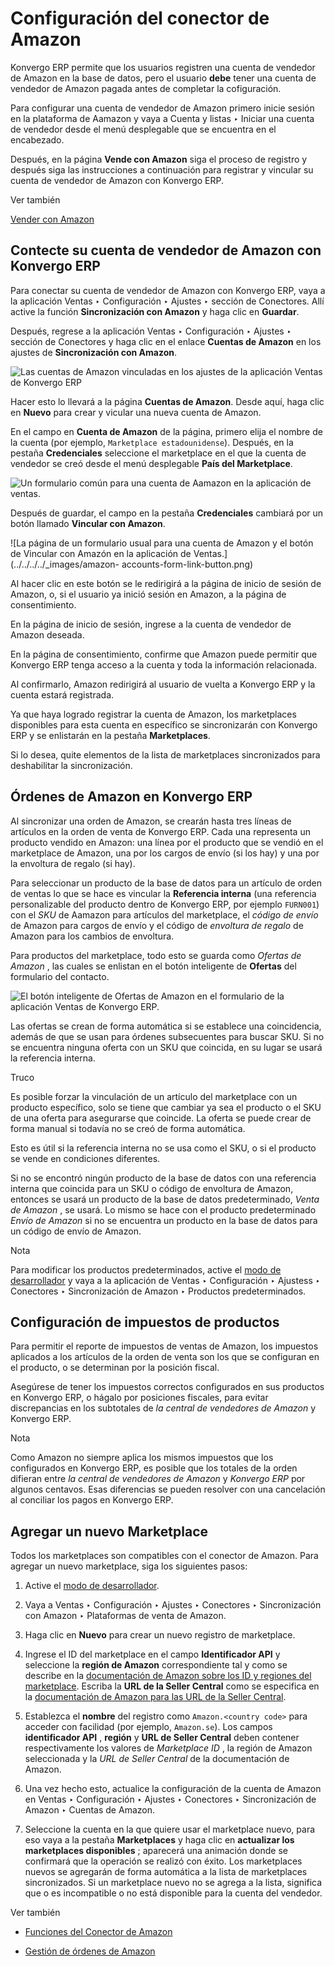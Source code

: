 # Configuración del conector de Amazon

Konvergo ERP permite que los usuarios registren una cuenta de vendedor de Amazon en la
base de datos, pero el usuario **debe** tener una cuenta de vendedor de Amazon
pagada antes de completar la cofiguración.

Para configurar una cuenta de vendedor de Amazon primero inicie sesión en la
plataforma de Aamazon y vaya a Cuenta y listas ‣ Iniciar una cuenta de
vendedor desde el menú desplegable que se encuentra en el encabezado.

Después, en la página **Vende con Amazon** siga el proceso de registro y
después siga las instrucciones a continuación para registrar y vincular su
cuenta de vendedor de Amazon con Konvergo ERP.

<div class="alert alert-secondary">
<p class="alert-title">
Ver también</p><p><a href="https://www.amazon.com/b/?node=12766669011">Vender con Amazon</a></p>
</div>

## Contecte su cuenta de vendedor de Amazon con Konvergo ERP

Para conectar su cuenta de vendedor de Amazon con Konvergo ERP, vaya a la aplicación
Ventas ‣ Configuración ‣ Ajustes ‣ sección de Conectores. Allí active la
función **Sincronización con Amazon** y haga clic en **Guardar**.

Después, regrese a la aplicación Ventas ‣ Configuración ‣ Ajustes ‣ sección de
Conectores y haga clic en el enlace **Cuentas de Amazon** en los ajustes de
**Sincronización con Amazon**.

![Las cuentas de Amazon vinculadas en los ajustes de la aplicación Ventas de
Konvergo ERP](../../../../_images/amazon-accounts-link-setting.png)

Hacer esto lo llevará a la página **Cuentas de Amazon**. Desde aquí, haga clic
en **Nuevo** para crear y vicular una nueva cuenta de Amazon.

En el campo en **Cuenta de Amazon** de la página, primero elija el nombre de
la cuenta (por ejemplo, `Marketplace estadounidense`). Después, en la pestaña
**Credenciales** seleccione el marketplace en el que la cuenta de vendedor se
creó desde el menú desplegable **País del Marketplace**.

![Un formulario común para una cuenta de Aamazon en la aplicación de
ventas.](../../../../_images/amazon-accounts-form-page.png)

Después de guardar, el campo en la pestaña **Credenciales** cambiará por un
botón llamado **Vincular con Amazon**.

![La página de un formulario usual para una cuenta de Amazon y el botón de
Vincular con Amazón en la aplicación de Ventas.](../../../../_images/amazon-
accounts-form-link-button.png)

Al hacer clic en este botón se le redirigirá a la página de inicio de sesión
de Amazon, o, si el usuario ya inició sesión en Amazon, a la página de
consentimiento.

En la página de inicio de sesión, ingrese a la cuenta de vendedor de Amazon
deseada.

En la página de consentimiento, confirme que Amazon puede permitir que Konvergo ERP
tenga acceso a la cuenta y toda la información relacionada.

Al confirmarlo, Amazon redirigirá al usuario de vuelta a Konvergo ERP y la cuenta
estará registrada.

Ya que haya logrado registrar la cuenta de Amazon, los marketplaces
disponibles para esta cuenta en específico se sincronizarán con Konvergo ERP y se
enlistarán en la pestaña **Marketplaces**.

Si lo desea, quite elementos de la lista de marketplaces sincronizados para
deshabilitar la sincronización.

## Órdenes de Amazon en Konvergo ERP

Al sincronizar una orden de Amazon, se crearán hasta tres líneas de artículos
en la orden de venta de Konvergo ERP. Cada una representa un producto vendido en
Amazon: una línea por el producto que se vendió en el marketplace de Amazon,
una por los cargos de envío (si los hay) y una por la envoltura de regalo (si
hay).

Para seleccionar un producto de la base de datos para un artículo de orden de
ventas lo que se hace es vincular la **Referencia interna** (una referencia
personalizable del producto dentro de Konvergo ERP, por ejemplo `FURN001`) con el
_SKU_ de Aamazon para artículos del marketplace, el _código de envío_ de
Amazon para cargos de envío y el código de _envoltura de regalo_ de Amazon
para los cambios de envoltura.

Para productos del marketplace, todo esto se guarda como _Ofertas de Amazon_ ,
las cuales se enlistan en el botón inteligente de **Ofertas** del formulario
del contacto.

![El botón inteligente de Ofertas de Amazon en el formulario de la aplicación
Ventas de Konvergo ERP.](../../../../_images/amazon-offers-button.png)

Las ofertas se crean de forma automática si se establece una coincidencia,
además de que se usan para órdenes subsecuentes para buscar SKU. Si no se
encuentra ninguna oferta con un SKU que coincida, en su lugar se usará la
referencia interna.

<div class="alert alert-info">
<p class="alert-title">
Truco</p><p>Es posible forzar la vinculación de un artículo del marketplace con un producto específico, solo se tiene que cambiar ya sea el producto o el SKU de una oferta para asegurarse que coincide. La oferta se puede crear de forma manual si todavía no se creó de forma automática.</p>
<p>Esto es útil si la referencia interna no se usa como el SKU, o si el producto se vende en condiciones diferentes.</p>
</div>

Si no se encontró ningún producto de la base de datos con una referencia
interna que coincida para un SKU o código de envoltura de Amazon, entonces se
usará un producto de la base de datos predeterminado, _Venta de Amazon_ , se
usará. Lo mismo se hace con el producto predeterminado _Envío de Amazon_ si no
se encuentra un producto en la base de datos para un código de envío de
Amazon.

<div class="alert alert-primary">
<p class="alert-title">
Nota</p><p>Para modificar los productos predeterminados, active el <a href="../../../general/developer_mode#developer-mode"><span class="std std-ref">modo de desarrollador</span></a> y vaya a la aplicación de Ventas ‣ Configuración ‣ Ajustess ‣ Conectores ‣ Sincronización de Amazon ‣ Productos predeterminados.</p>
</div>

## Configuración de impuestos de productos

Para permitir el reporte de impuestos de ventas de Amazon, los impuestos
aplicados a los artículos de la orden de venta son los que se configuran en el
producto, o se determinan por la posición fiscal.

Asegúrese de tener los impuestos correctos configurados en sus productos en
Konvergo ERP, o hágalo por posiciones fiscales, para evitar discrepancias en los
subtotales de _la central de vendedores de Amazon_ y Konvergo ERP.

<div class="alert alert-primary">
<p class="alert-title">
Nota</p><p>Como Amazon no siempre aplica los mismos impuestos que los configurados en Konvergo ERP, es posible que los totales de la orden difieran entre <em>la central de vendedores de Amazon</em> y <em>Konvergo ERP</em> por algunos centavos. Esas diferencias se pueden resolver con una cancelación al conciliar los pagos en Konvergo ERP.</p>
</div>

## Agregar un nuevo Marketplace

Todos los marketplaces son compatibles con el conector de Amazon. Para agregar
un nuevo marketplace, siga los siguientes pasos:

  1. Active el [modo de desarrollador](../../../general/developer_mode#developer-mode).

  2. Vaya a Ventas ‣ Configuración ‣ Ajustes ‣ Conectores ‣ Sincronización con Amazon ‣ Plataformas de venta de Amazon.

  3. Haga clic en **Nuevo** para crear un nuevo registro de marketplace.

  4. Ingrese el ID del marketplace en el campo **Identificador API** y seleccione la **región de Amazon** correspondiente tal y como se describe en la [documentación de Amazon sobre los ID y regiones del marketplace](https://developer-docs.amazon.com/sp-api/docs/marketplace-ids). Escriba la **URL de la Seller Central** como se especifica en la [documentación de Amazon para las URL de la Seller Central](https://developer-docs.amazon.com/sp-api/docs/seller-central-urls).

  5. Establezca el **nombre** del registro como `Amazon.<country code>` para acceder con facilidad (por ejemplo, `Amazon.se`). Los campos **identificador API** , **región** y **URL de Seller Central** deben contener respectivamente los valores de _Marketplace ID_ , la región de Amazon seleccionada y la _URL de Seller Central_ de la documentación de Amazon.

  6. Una vez hecho esto, actualice la configuración de la cuenta de Amazon en Ventas ‣ Configuración ‣ Ajustes ‣ Conectores ‣ Sincronización de Amazon ‣ Cuentas de Amazon.

  7. Seleccione la cuenta en la que quiere usar el marketplace nuevo, para eso vaya a la pestaña **Marketplaces** y haga clic en **actualizar los marketplaces disponibles** ; aparecerá una animación donde se confirmará que la operación se realizó con éxito. Los marketplaces nuevos se agregarán de forma automática a la lista de marketplaces sincronizados. Si un marketplace nuevo no se agrega a la lista, significa que o es incompatible o no está disponible para la cuenta del vendedor.

<div class="alert alert-secondary">
<p class="alert-title">
Ver también</p><ul>
<li><p><a href="features">Funciones del Conector de Amazon</a></p></li>
<li><p><a href="manage">Gestión de órdenes de Amazon</a></p></li>
</ul>
</div>

